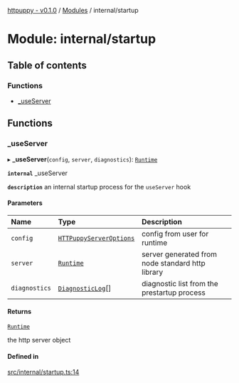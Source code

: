 [httpuppy - v0.1.0](../README.md) / [Modules](../modules.md) / internal/startup

# Module: internal/startup

## Table of contents

### Functions

- [\_useServer](internal_startup.md#_useserver)

## Functions

### \_useServer

▸ **_useServer**(`config`, `server`, `diagnostics`): [`Runtime`](../interfaces/types_server.Runtime.md)

**`internal`** _useServer

**`description`** an internal startup process for the `useServer` hook

#### Parameters

| Name | Type | Description |
| :------ | :------ | :------ |
| `config` | [`HTTPuppyServerOptions`](../interfaces/types_server.HTTPuppyServerOptions.md) | config from user for runtime |
| `server` | [`Runtime`](../interfaces/types_server.Runtime.md) | server generated from node standard http library |
| `diagnostics` | [`DiagnosticLog`](types_server.md#diagnosticlog)[] | diagnostic list from the prestartup process |

#### Returns

[`Runtime`](../interfaces/types_server.Runtime.md)

the http server object

#### Defined in

[src/internal/startup.ts:14](https://github.com/abschill/httpuppy/blob/f65c9fa/src/internal/startup.ts#L14)
